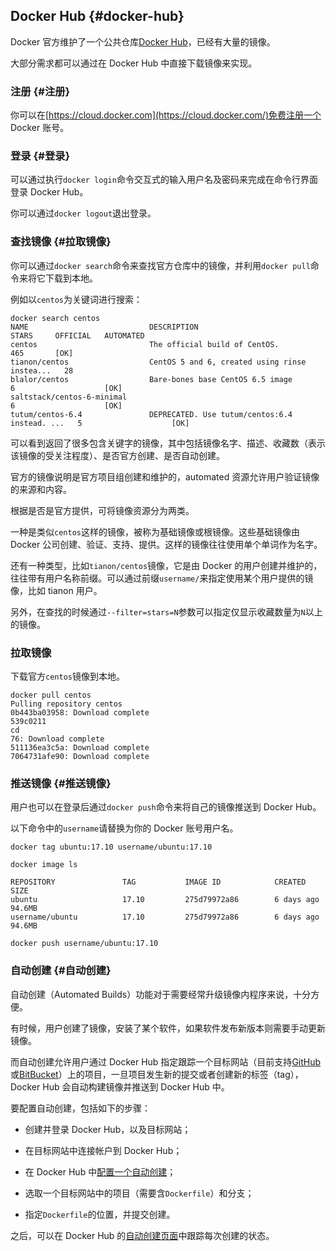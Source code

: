 ## Docker Hub {#docker-hub}

Docker 官方维护了一个公共仓库[Docker Hub](https://hub.docker.com/)，已经有大量的镜像。

大部分需求都可以通过在 Docker Hub 中直接下载镜像来实现。

### 注册 {#注册}

你可以在[https://cloud.docker.com](https://cloud.docker.com/)免费注册一个 Docker 账号。

### 登录 {#登录}

可以通过执行`docker login`命令交互式的输入用户名及密码来完成在命令行界面登录 Docker Hub。

你可以通过`docker logout`退出登录。

### 查找镜像 {#拉取镜像}

你可以通过`docker search`命令来查找官方仓库中的镜像，并利用`docker pull`命令来将它下载到本地。

例如以`centos`为关键词进行搜索：

```
docker search centos
NAME                           DESCRIPTION                                     STARS     OFFICIAL   AUTOMATED
centos                         The official build of CentOS.                   465       [OK]
tianon/centos                  CentOS 5 and 6, created using rinse instea...   28
blalor/centos                  Bare-bones base CentOS 6.5 image                6                    [OK]
saltstack/centos-6-minimal                                                     6                    [OK]
tutum/centos-6.4               DEPRECATED. Use tutum/centos:6.4 instead. ...   5                    [OK]
```

可以看到返回了很多包含关键字的镜像，其中包括镜像名字、描述、收藏数（表示该镜像的受关注程度）、是否官方创建、是否自动创建。

官方的镜像说明是官方项目组创建和维护的，automated 资源允许用户验证镜像的来源和内容。

根据是否是官方提供，可将镜像资源分为两类。

一种是类似`centos`这样的镜像，被称为基础镜像或根镜像。这些基础镜像由 Docker 公司创建、验证、支持、提供。这样的镜像往往使用单个单词作为名字。

还有一种类型，比如`tianon/centos`镜像，它是由 Docker 的用户创建并维护的，往往带有用户名称前缀。可以通过前缀`username/`来指定使用某个用户提供的镜像，比如 tianon 用户。

另外，在查找的时候通过`--filter=stars=N`参数可以指定仅显示收藏数量为`N`以上的镜像。

### 拉取镜像

下载官方`centos`镜像到本地。

```
docker pull centos
Pulling repository centos
0b443ba03958: Download complete
539c0211
cd
76: Download complete
511136ea3c5a: Download complete
7064731afe90: Download complete
```

### 推送镜像 {#推送镜像}

用户也可以在登录后通过`docker push`命令来将自己的镜像推送到 Docker Hub。

以下命令中的`username`请替换为你的 Docker 账号用户名。

```
docker tag ubuntu:17.10 username/ubuntu:17.10

docker image ls

REPOSITORY               TAG           IMAGE ID            CREATED             SIZE
ubuntu                   17.10         275d79972a86        6 days ago          94.6MB
username/ubuntu          17.10         275d79972a86        6 days ago          94.6MB

docker push username/ubuntu:17.10
```

### 自动创建 {#自动创建}

自动创建（Automated Builds）功能对于需要经常升级镜像内程序来说，十分方便。

有时候，用户创建了镜像，安装了某个软件，如果软件发布新版本则需要手动更新镜像。

而自动创建允许用户通过 Docker Hub 指定跟踪一个目标网站（目前支持[GitHub](https://github.com/)或[BitBucket](https://bitbucket.org/)）上的项目，一旦项目发生新的提交或者创建新的标签（tag），Docker Hub 会自动构建镜像并推送到 Docker Hub 中。

要配置自动创建，包括如下的步骤：

* 创建并登录 Docker Hub，以及目标网站；

* 在目标网站中连接帐户到 Docker Hub；

* 在 Docker Hub 中[配置一个自动创建](https://registry.hub.docker.com/builds/add/)；

* 选取一个目标网站中的项目（需要含`Dockerfile`）和分支；

* 指定`Dockerfile`的位置，并提交创建。

之后，可以在 Docker Hub 的[自动创建页面](https://registry.hub.docker.com/builds/)中跟踪每次创建的状态。

